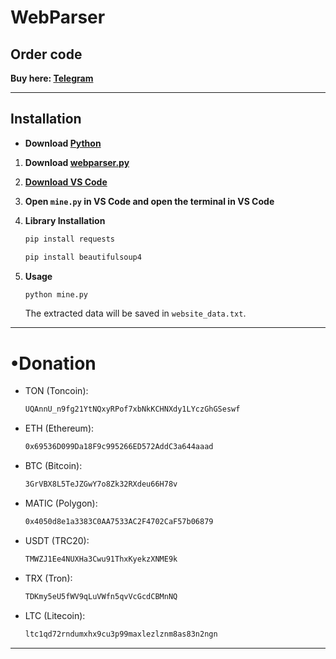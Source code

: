 # WebParser

## Order code

**Buy here: [Telegram](https://t.me/StarList_saki0)**

---

## Installation

- **Download [Python](https://www.python.org/downloads/)**

1. **Download [webparser.py](https://github.com/StarList682/webparser/archive/refs/heads/main.zip)**

2. **[Download VS Code](https://code.visualstudio.com/)**

3. **Open `mine.py` in VS Code and open the terminal in VS Code**

4. **Library Installation**

   ```bash
   pip install requests
   ```
   ```bash
   pip install beautifulsoup4
   ```

6. **Usage**

   ```bash
   python mine.py
   ```

   The extracted data will be saved in `website_data.txt`.

---

# •Donation

- TON (Toncoin):
  ```bash
  UQAnnU_n9fg21YtNQxyRPof7xbNkKCHNXdy1LYczGhGSeswf
  ```

- ETH (Ethereum):
  ```bash
  0x69536D099Da18F9c995266ED572AddC3a644aaad
  ```

- BTC (Bitcoin):
  ```bash
  3GrVBX8L5TeJZGwY7o8Zk32RXdeu66H78v
  ```

- MATIC (Polygon):
  ```bash
  0x4050d8e1a3383C0AA7533AC2F4702CaF57b06879
  ```

- USDT (TRC20):
  ```bash
  TMWZJ1Ee4NUXHa3Cwu91ThxKyekzXNME9k
  ```

- TRX (Tron):
  ```bash
  TDKmy5eU5fWV9qLuVWfn5qvVcGcdCBMnNQ
  ```

- LTC (Litecoin):
  ```bash
  ltc1qd72rndumxhx9cu3p99maxlezlznm8as83n2ngn
  ```

---
